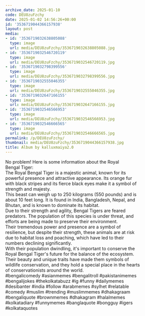 ```yaml
---
archive_date: 2025-01-10
code: DEU8zuFzchy
date: 2025-01-02 14:56:26+00:00
id: '3536719044366157938'
layout: post
media:
- id: '3536719032638805088'
  type: image
  url: media/DEU8zuFzchy/3536719032638805088.jpg
- id: '3536719032546720119'
  type: image
  url: media/DEU8zuFzchy/3536719032546720119.jpg
- id: '3536719032798399556'
  type: image
  url: media/DEU8zuFzchy/3536719032798399556.jpg
- id: '3536719032555046355'
  type: image
  url: media/DEU8zuFzchy/3536719032555046355.jpg
- id: '3536719032647166155'
  type: image
  url: media/DEU8zuFzchy/3536719032647166155.jpg
- id: '3536719032546566953'
  type: image
  url: media/DEU8zuFzchy/3536719032546566953.jpg
- id: '3536719032546666565'
  type: image
  url: media/DEU8zuFzchy/3536719032546666565.jpg
permalink: /p/DEU8zuFzchy/
thumbnail: media/DEU8zuFzchy/3536719044366157938.jpg
title: Album by kalluxmaiya2.0
---
```


No problem! Here is some information about the Royal  
Bengal Tiger:  
The Royal Bengal Tiger is a majestic animal, known for its  
powerful presence and attractive appearance. Its orange fur  
with black stripes and its fierce black eyes make it a symbol of  
strength and majesty.  
This beast can weigh up to 250 kilograms (550 pounds) and is  
about 10 feet long. It is found in India, Bangladesh, Nepal, and  
Bhutan, and is known to dominate its habitat.  
Due to their strength and agility, Bengal Tigers are feared  
predators. The population of this species is under threat, and  
efforts are being made to preserve their environment.  
Their tremendous power and presence are a symbol of  
resilience, but despite their strength, these animals are at risk  
due to habitat loss and poaching, which have led to their  
numbers declining significantly.  
With their population dwindling, it's important to conserve the  
Royal Bengal Tiger's future for the balance of the ecosystem.  
Their beauty and unique traits have made them symbols of  
wildlife conservation, and they hold a special place in the hearts  
of conservationists around the world.  
#bengalicomedy #asianmemes #bengalitroll #pakistanimemes  
#bengalijokes #thekolkatabuzz #ig #funny #dailymemes  
#desibanter #india #follow #arabmemes #sylhet #relatable  
#comedy #muslim #trending #muslimmemes #dhakagraam  
#bengaliquote #brownmemes #dhakagram #halalmemes  
#kolkatadiary #funnymemes #banglaquote #bongguy #igers  
#kolkataquotes